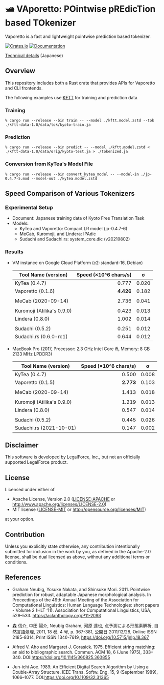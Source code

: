 # 🛥 VAporetto: POintwise pREdicTion based TOkenizer

Vaporetto is a fast and lightweight pointwise prediction based tokenizer.

[![Crates.io](https://img.shields.io/crates/v/vaporetto)](https://crates.io/crates/vaporetto)
[![Documentation](https://docs.rs/vaporetto/badge.svg)](https://docs.rs/vaporetto)

[Technical details](https://tech.legalforce.co.jp/entry/2021/09/28/180844) (Japanese)

## Overview

This repository includes both a Rust crate that provides APIs for Vaporetto and CLI frontends.

The following examples use [KFTT](http://www.phontron.com/kftt/) for training and prediction data.

### Training

```
% cargo run --release --bin train -- --model ./kftt.model.zstd --tok ./kftt-data-1.0/data/tok/kyoto-train.ja
```

### Prediction

```
% cargo run --release --bin predict -- --model ./kftt.model.zstd < ./kftt-data-1.0/data/orig/kyoto-test.ja > ./tokenized.ja
```

### Conversion from KyTea's Model File

```
% cargo run --release --bin convert_kytea_model -- --model-in ./jp-0.4.7-5.mod --model-out ./kytea.model.zstd
```

## Speed Comparison of Various Tokenizers

### Experimental Setup

* Document: Japanese training data of Kyoto Free Translation Task
* Models:
  * KyTea and Vaporetto: Compact LR model (jp-0.4.7-6)
  * MeCab, Kuromoji, and Lindera: IPAdic
  * Sudachi and Sudachi.rs: system_core.dic (v20210802)

### Results

* VM instance on Google Cloud Platform (c2-standard-16, Debian)

  | Tool Name (version)        | Speed (×10^6 chars/s) | σ     |
  | -------------------------- | ---------------------:|-------|
  | KyTea (0.4.7)              |                 0.777 | 0.020 |
  | Vaporetto (0.1.6)          |             **4.426** | 0.182 |
  |                            |                       |       |
  | MeCab (2020-09-14)         |                 2.736 | 0.041 |
  |                            |                       |       |
  | Kuromoji (Atilika's 0.9.0) |                 0.423 | 0.013 |
  | Lindera (0.8.0)            |                 1.002 | 0.014 |
  |                            |                       |       |
  | Sudachi (0.5.2)            |                 0.251 | 0.012 |
  | Sudachi.rs (0.6.0-rc1)     |                 0.644 | 0.012 |

* MacBook Pro (2017, Processor: 2.3 GHz Intel Core i5, Memory: 8 GB 2133 MHz LPDDR3)

  | Tool Name (version)        | Speed (×10^6 chars/s) | σ     |
  | -------------------------- | ---------------------:|-------|
  | KyTea (0.4.7)              |                 0.500 | 0.008 |
  | Vaporetto (0.1.5)          |             **2.773** | 0.103 |
  |                            |                       |       |
  | MeCab (2020-09-14)         |                 1.413 | 0.018 |
  |                            |                       |       |
  | Kuromoji (Atilika's 0.9.0) |                 1.219 | 0.013 |
  | Lindera (0.8.0)            |                 0.547 | 0.014 |
  |                            |                       |       |
  | Sudachi (0.5.2)            |                 0.445 | 0.026 |
  | Sudachi.rs (2021-10-01)    |                 0.147 | 0.002 |

## Disclaimer

This software is developed by LegalForce, Inc.,
but not an officially supported LegalForce product.

## License

Licensed under either of

 * Apache License, Version 2.0
   ([LICENSE-APACHE](LICENSE-APACHE) or http://www.apache.org/licenses/LICENSE-2.0)
 * MIT license
   ([LICENSE-MIT](LICENSE-MIT) or http://opensource.org/licenses/MIT)

at your option.

## Contribution

Unless you explicitly state otherwise, any contribution intentionally submitted
for inclusion in the work by you, as defined in the Apache-2.0 license, shall be
dual licensed as above, without any additional terms or conditions.

## References

* Graham Neubig, Yosuke Nakata, and Shinsuke Mori. 2011. Pointwise prediction for
  robust, adaptable Japanese morphological analysis. In Proceedings of the 49th
  Annual Meeting of the Association for Computational Linguistics: Human Language
  Technologies: short papers - Volume 2 (HLT ‘11). Association for Computational
  Linguistics, USA, 529–533. https://aclanthology.org/P11-2093

* 森 信介, 中田 陽介, Neubig Graham, 河原 達也, 点予測による形態素解析, 自然言語処理, 2011, 18 巻,
  4 号, p. 367-381, 公開日 2011/12/28, Online ISSN 2185-8314, Print ISSN 1340-7619,
  https://doi.org/10.5715/jnlp.18.367

* Alfred V. Aho and Margaret J. Corasick. 1975. Efficient string matching: an aid to
  bibliographic search. Commun. ACM 18, 6 (June 1975), 333–340.
  DOI:https://doi.org/10.1145/360825.360855

* Jun-ichi Aoe. 1989. An Efficient Digital Search Algorithm by Using a Double-Array
  Structure. IEEE Trans. Softw. Eng. 15, 9 (September 1989), 1066–1077.
  DOI:https://doi.org/10.1109/32.31365
